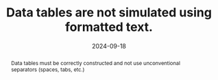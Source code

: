 ---
N: '240'
Rubrique: Structure et code
title: Data tables are not simulated using formatted text.
abstract: Data tables must be correctly constructed and not use unconventional separators (spaces, tabs, etc.)
categories: ["Code and structure"]
agrege: O4240-E079
opquast: '4 240'
indiceebook: '79'
description: "Rule n° 079"
before: "078"
weight: "079"
after: "080"
actif: '1'
layout: rules
date: 2024-09-18
tags: ["display", "Accessibility"]
objectif: ["Allow users to access tables that can be used by technical aids.", "
Improve the accessibility of content to people with disabilities.", "
Improve the consideration of content by search engines and indexing tools"]
Meo: ["Systematically use the table element and associated elements (tr, td, th, caption... depending on the nature of the table) to mark up data tables."]
Controle: ["Check the source code of the epub HTML page"]
epubcheck: 
ace: 
humancheck: true
Source: ["Opquast"]
Referentiel: [""]
steps: ["", ""]
---